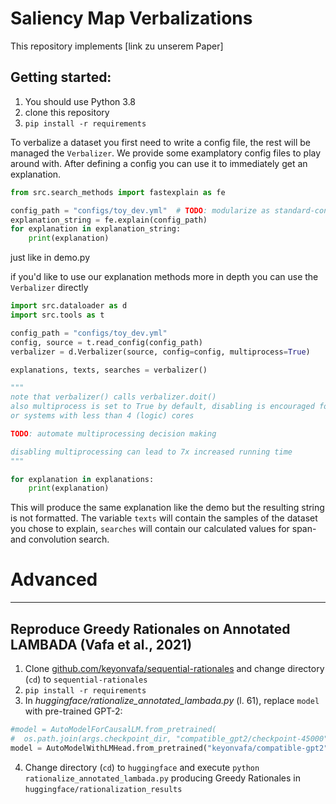 # Saliency Map Verbalizations

This repository implements [link zu unserem Paper]

## Getting started:
1) You should use Python 3.8
2) clone this repository
3) `pip install -r requirements`

To verbalize a dataset you first need to write a config file, the rest will be managed the `Verbalizer`. We provide some
examplatory config files to play around with.
After defining a config you can use it to immediately get an explanation.
```python
from src.search_methods import fastexplain as fe

config_path = "configs/toy_dev.yml"  # TODO: modularize as standard-config/ build dataclass
explanation_string = fe.explain(config_path)
for explanation in explanation_string:
    print(explanation)
```
just like in demo.py

if you'd like to use our explanation methods more in depth you can use the `Verbalizer` directly
```python
import src.dataloader as d
import src.tools as t

config_path = "configs/toy_dev.yml"
config, source = t.read_config(config_path)
verbalizer = d.Verbalizer(source, config=config, multiprocess=True)

explanations, texts, searches = verbalizer()

"""
note that verbalizer() calls verbalizer.doit()
also multiprocess is set to True by default, disabling is encouraged for systems with less than 8GB RAM
or systems with less than 4 (logic) cores

TODO: automate multiprocessing decision making

disabling multiprocessing can lead to 7x increased running time
"""

for explanation in explanations:
    print(explanation)
```
This will produce the same explanation like the demo but the resulting string is not formatted.
The variable `texts` will contain the samples of the dataset you chose to explain, `searches` will contain our
calculated values for span- and convolution search.

# Advanced

---

## Reproduce Greedy Rationales on Annotated LAMBADA (Vafa et al., 2021)

1) Clone [github.com/keyonvafa/sequential-rationales](https://github.com/keyonvafa/sequential-rationales) and change directory (`cd`) to `sequential-rationales`
2) `pip install -r requirements`
3) In *huggingface/rationalize_annotated_lambada.py* (l. 61), replace `model` with pre-trained GPT-2:  
```python
#model = AutoModelForCausalLM.from_pretrained(
#  os.path.join(args.checkpoint_dir, "compatible_gpt2/checkpoint-45000"))
model = AutoModelWithLMHead.from_pretrained("keyonvafa/compatible-gpt2")
```
4) Change directory (`cd`) to `huggingface` and execute `python rationalize_annotated_lambada.py` producing Greedy Rationales in `huggingface/rationalization_results`